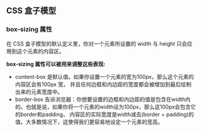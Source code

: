 ## CSS 盒子模型
### box-sizing 属性

在 CSS 盒子模型的默认定义里，你对一个元素所设置的 width 与 height 只会应用到这个元素的内容区。

**box-sizing 属性可以被用来调整这些表现:**   
  * content-box  是默认值。如果你设置一个元素的宽为100px，那么这个元素的内容区会有100px 宽，
     并且任何边框和内边距的宽度都会被增加到最后绘制出来的元素宽度中。
  * border-box 告诉浏览器：你想要设置的边框和内边距的值是包含在width内的。也就是说，如果你将一个元素的width设为100px，那么这100px会包含它的border和padding，
     内容区的实际宽度是width减去(border + padding)的值。大多数情况下，这使得我们更容易地设定一个元素的宽高。

